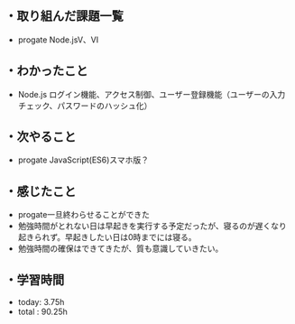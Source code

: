 ## ・取り組んだ課題一覧
- progate Node.jsⅤ、Ⅵ
## ・わかったこと
- Node.js ログイン機能、アクセス制御、ユーザー登録機能（ユーザーの入力チェック、パスワードのハッシュ化）
## ・次やること
- progate JavaScript(ES6)スマホ版？
## ・感じたこと
-  progate一旦終わらせることができた
- 勉強時間がとれない日は早起きを実行する予定だったが、寝るのが遅くなり起きられず。早起きしたい日は0時までには寝る。
- 勉強時間の確保はできてきたが、質も意識していきたい。
## ・学習時間
- today:  3.75h
- total  : 90.25h